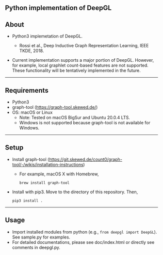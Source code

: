 ## Python implementation of DeepGL

About
-----
* Python3 implemetation of DeepGL.
  * Rossi et al., Deep Inductive Graph Representation Learning, IEEE TKDE, 2018.

* Current implementation supports a major portion of DeepGL. However, for example, local graphlet count-based features are not supported. These functionality will be tentatively implemented in the future.

******

Requirements
-----
* Python3
* graph-tool (https://graph-tool.skewed.de/)
* OS: macOS or Linux
  * Note: Tested on macOS BigSur and Ubuntu 20.0.4 LTS.
  * Windows is not supported because graph-tool is not available for Windows.
******

Setup
-----
* Install graph-tool (https://git.skewed.de/count0/graph-tool/-/wikis/installation-instructions)
  * For example, macOS X with Homebrew,

    `brew install graph-tool`

* Install with pip3. Move to the directory of this repository. Then,

    `pip3 install .`

******

Usage
-----
* Import installed modules from python (e.g., `from deepgl import DeepGL`). See sample.py for examples.
* For detailed documentations, please see doc/index.html or directly see comments in deepgl.py.
